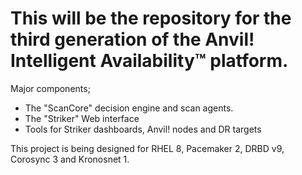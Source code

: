 # This will be the repository for the third generation of the Anvil! Intelligent Availability™ platform.


Major components;

* The "ScanCore" decision engine and scan agents.
* The "Striker" Web interface
* Tools for Striker dashboards, Anvil! nodes and DR targets

This project is being designed for RHEL 8, Pacemaker 2, DRBD v9, Corosync 3 and Kronosnet 1.

